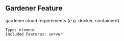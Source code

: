 ## Gardener Feature

gardener.cloud requirements (e.g. docker, containerd)

	Type: element
	Included Features: server

# 
